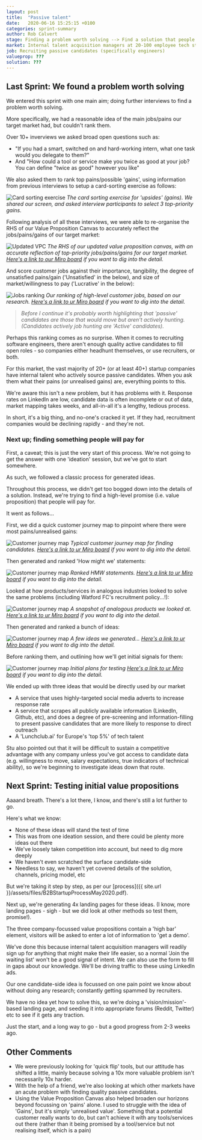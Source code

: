 ```yaml
---
layout: post
title:  "Passive talent"
date:   2020-06-16 15:25:15 +0100
categories: sprint-summary
author: Rob Calvert
stage: Finding a problem worth solving --> Find a solution that people are willing to pay for
market: Internal talent acquisition managers at 20-100 employee tech startups
job: Recruiting passive candidates (specifically engineers)
valueprop: ???
solution: ???
---
```


## **Last Sprint**: We found a problem worth solving

We entered this sprint with one main aim; doing further interviews to find a problem worth solving.

More specifically, we had a reasonable idea of the main jobs/pains our target market had, but couldn't rank them.

Over 10+ inverviews we asked broad open questions such as:
- "If you had a smart, switched on and hard-working intern, what one task would you delegate to them?"
- And "How could a tool or service make you twice as good at your job? You can define "twice as good" however you like"

We also asked them to rank top pains/possible 'gains', using information from previous interviews to setup a card-sorting exercise as follows:

![Card sorting exercise](/assets/images/june2020-card-sorting.png)
*The card sorting exercise for 'upsides' (gains). We shared our screen, and asked interview participants to select 3 top-priority gains.*

Following analysis of all these interviews, we were able to re-organise the RHS of our Value Proposition Canvas to accurately reflect the jobs/pains/gains of our target market:

![Updated VPC](/assets/images/june2020-updatedvpc.png)
*The RHS of our updated value proposition canvas, with an accurate reflection of top-priority jobs/pains/gains for our target market. [Here's a link to our Miro board](https://miro.com/app/board/o9J_ksJRsTM=/) if you want to dig into the detail.*


And score customer jobs against their importance, tangibility, the degree of unsatisfied pains/gain ('Unsatisfied' in the below), and size of market/willingness to pay ('Lucrative' in the below):

![Jobs ranking](/assets/images/june2020-ranked-jobs.png)
*Our ranking of high-level customer jobs, based on our research. [Here's a link to ur Miro board](https://miro.com/app/board/o9J_ksJRsTM=/) if you want to dig into the detail.*

> *Before I continue it's probably worth highlighting that 'passive' candidates are those that would move but aren't actively hunting. (Candidates actively job hunting are 'Active' candidates).*

Perhaps this ranking comes as no surprise. When it comes to recruiting software engineers, there aren't enough quality active candidates to fill open roles - so companies either headhunt themselves, or use recruiters, or both.

For this market, the vast majority of 20+ (or at least 40+) startup companies have internal talent who actively source passive candidates. When you ask them what their pains (or unrealised gains) are, everything points to this.

We're aware this isn't a new problem, but it has problems with it. Response rates on LinkedIn are low, candidate data is often incomplete or out of data, market mapping takes weeks, and all-in-all it's a lengthy, tedious process.

In short, it's a big thing, and no-one's cracked it yet. If they had, recruitment companies would be declining rapidly - and they're not.

### Next up; finding something people will pay for

First, a caveat; this is just the very start of this process. We're not going to get the answer with one 'ideation' session, but we've got to start somewhere.

As such, we followed a classic process for generated ideas.

Throughout this process, we didn't get too bogged down into the details of a solution. Instead, we're trying to find a high-level promise (i.e. value proposition) that people will pay for.

It went as follows...

First, we did a quick customer journey map to pinpoint where there were most pains/unrealised gains:

![Customer journey map](/assets/images/june2020-cjm.png)
*Typical customer journey map for finding candidates. [Here's a link to ur Miro board](https://miro.com/app/board/o9J_ksJRsTM=/) if you want to dig into the detail.*

Then generated and ranked 'How might we' statements:

![Customer journey map](/assets/images/june2020-hmws.png)
*Ranked HMW statements. [Here's a link to ur Miro board](https://miro.com/app/board/o9J_ksJRsTM=/) if you want to dig into the detail.*

Looked at how products/services in analogous industries looked to solve the same problems (including Watford FC's recruitment policy...!):

![Customer journey map](/assets/images/june2020-analagousproducts.png)
*A snapshot of analogous products we looked at. [Here's a link to ur Miro board](https://miro.com/app/board/o9J_ksJRsTM=/) if you want to dig into the detail.*

Then generated and ranked a bunch of ideas:

![Customer journey map](/assets/images/june2020-ideas.png)
*A few ideas we generated... [Here's a link to ur Miro board](https://miro.com/app/board/o9J_ksJRsTM=/) if you want to dig into the detail.*

Before ranking them, and outlining how we'll get initial signals for them:

![Customer journey map](/assets/images/june2020-prioritisedideas.png)
*Initial plans for testing [Here's a link to ur Miro board](https://miro.com/app/board/o9J_ksJRsTM=/) if you want to dig into the detail.*

We ended up with three ideas that would be directly used by our market
- A service that uses highly-targeted social media adverts to increase response rate
- A service that scrapes all publicly available information (LinkedIn, Github, etc), and does a degree of pre-screening and information-filling to present passive candidates that are more likely to response to direct outreach
- A 'Lunchclub.ai' for Europe's 'top 5%' of tech talent

Stu also pointed out that it will be difficult to sustain a competitive advantage with any company unless you've got access to candidate data (e.g. willingness to move, salary expectations, true indicators of technical ability), so we're beginning to investigate ideas down that route.


## **Next Sprint**: Testing initial value propositions

Aaaand breath. There's a lot there, I know, and there's still a lot further to go.

Here's what we know:
- None of these ideas will stand the test of time
- This was from one ideation session, and there could be plenty more ideas out there
- We've loosely taken competition into account, but need to dig more deeply
- We haven't even scratched the surface candidate-side
- Needless to say, we haven't yet covered details of the solution, channels, pricing model, etc

But we're taking it step by step, as per our [process]({{ site.url }}/assets/files/B2BStartupProcessMay2020.pdf).

Next up, we're generating 4x landing pages for these ideas. (I know, more landing pages - sigh - but we did look at other methods so test them, promise!).

The three company-focussed value propositions contain a 'high bar' element, visitors will be asked to enter a lot of information to 'get a demo'.

We've done this because internal talent acquisition managers will readily sign up for anything that might make their life easier, so a normal 'Join the waiting list' won't be a good signal of intent. We can also use the form to fill in gaps about our knowledge. We'll be driving traffic to these using LinkedIn ads.

Our one candidate-side idea is focussed on one pain point we know about without doing any research; constantly getting spammed by recruiters.

We have no idea yet how to solve this, so we're doing a 'vision/mission'-based landing page, and seeding it into appropriate forums (Reddit, Twitter) etc to see if it gets any traction.

Just the start, and a long way to go - but a good progress from 2-3 weeks ago.


## **Other Comments**
- We were previously looking for 'quick flip' tools, but our attitude has shifted a little, mainly because solving a 10x more valuable problem isn't necessarily 10x harder.
- With the help of a friend, we're also looking at which other markets have an acute problem with finding quality passive candidates.
- Using the Value Proposition Canvas also helped broaden our horizons beyond focussing on 'pains' alone. I used to struggle with the idea of 'Gains', but it's simply 'unrealised value'. Something that a potential customer really wants to do, but can't achieve it with any tools/services out there (rather than it being promised by a tool/service but not realising itself, which is a pain)
